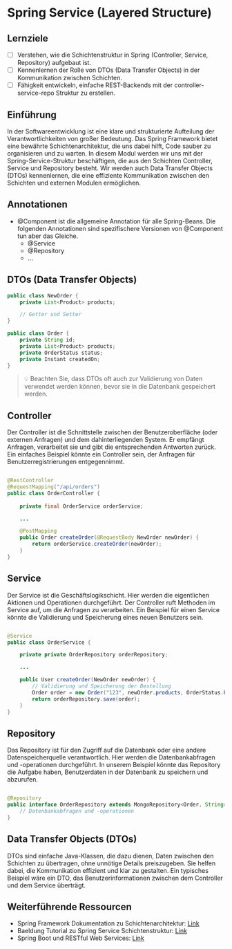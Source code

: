 # Spring Service (Layered Structure)

## Lernziele

- [ ] Verstehen, wie die Schichtenstruktur in Spring (Controller, Service, Repository) aufgebaut ist.
- [ ] Kennenlernen der Rolle von DTOs (Data Transfer Objects) in der Kommunikation zwischen Schichten.
- [ ] Fähigkeit entwickeln, einfache REST-Backends mit der controller-service-repo Struktur zu erstellen.

## Einführung

In der Softwareentwicklung ist eine klare und strukturierte Aufteilung der Verantwortlichkeiten von großer Bedeutung.
Das Spring Framework bietet eine bewährte Schichtenarchitektur, die uns dabei hilft, Code sauber zu organisieren und zu
warten. In diesem Modul werden wir uns mit der Spring-Service-Struktur beschäftigen, die aus den Schichten Controller,
Service und Repository besteht. Wir werden auch Data Transfer Objects (DTOs) kennenlernen, die eine effiziente
Kommunikation zwischen den Schichten und externen Modulen ermöglichen.

## Annotationen
- @Component ist die allgemeine Annotation für alle Spring-Beans. Die folgenden Annotationen sind spezifischere
  Versionen von @Component tun aber das Gleiche.
    - @Service
    - @Repository
    - ...


## DTOs (Data Transfer Objects)
```java
public class NewOrder {
    private List<Product> products;

    // Getter und Setter
}

public class Order {
    private String id;
    private List<Product> products;
    private OrderStatus status;
    private Instant createdOn;
}
```

> 💡 Beachten Sie, dass DTOs oft auch zur Validierung von Daten verwendet werden können, bevor sie in die Datenbank
> gespeichert werden.

## Controller

Der Controller ist die Schnittstelle zwischen der Benutzeroberfläche (oder externen Anfragen) und dem dahinterliegenden
System. Er empfängt Anfragen, verarbeitet sie und gibt die entsprechenden Antworten zurück. Ein einfaches Beispiel
könnte ein Controller sein, der Anfragen für Benutzerregistrierungen entgegennimmt.

```java

@RestController
@RequestMapping("/api/orders")
public class OrderController {
    
    private final OrderService orderService;

    ...

    @PostMapping
    public Order createOrder(@RequestBody NewOrder newOrder) {
        return orderService.createOrder(newOrder);
    }
}
```

## Service

Der Service ist die Geschäftslogikschicht. Hier werden die eigentlichen Aktionen und Operationen durchgeführt. Der
Controller ruft Methoden im Service auf, um die Anfragen zu verarbeiten. Ein Beispiel für einen Service könnte die
Validierung und Speicherung eines neuen Benutzers sein.

```java

@Service
public class OrderService {

    private private OrderRepository orderRepository;

    ...

    public User createOrder(NewOrder newOrder) {
        // Validierung und Speicherung der Bestellung
        Order order = new Order("123", newOrder.products, OrderStatus.PROCESSING, Instant.now());
        return orderRepository.save(order);
    }
}
```

## Repository

Das Repository ist für den Zugriff auf die Datenbank oder eine andere Datenspeicherquelle verantwortlich. Hier werden
die Datenbankabfragen und -operationen durchgeführt. In unserem Beispiel könnte das Repository die Aufgabe haben,
Benutzerdaten in der Datenbank zu speichern und abzurufen.

```java

@Repository
public interface OrderRepository extends MongoRepository<Order, String> {
    // Datenbankabfragen und -operationen
}
```

## Data Transfer Objects (DTOs)

DTOs sind einfache Java-Klassen, die dazu dienen, Daten zwischen den Schichten zu übertragen, ohne unnötige Details
preiszugeben. Sie helfen dabei, die Kommunikation effizient und klar zu gestalten. Ein typisches Beispiel wäre ein DTO,
das Benutzerinformationen zwischen dem Controller und dem Service überträgt.

## Weiterführende Ressourcen

- Spring Framework Dokumentation zu
  Schichtenarchitektur: [Link](https://docs.spring.io/spring-framework/docs/current/reference/html/architecture.html)
- Baeldung Tutorial zu Spring Service Schichtenstruktur: [Link](https://www.baeldung.com/spring-service-layer)
- Spring Boot und RESTful Web Services: [Link](https://spring.io/guides/gs/rest-service/)